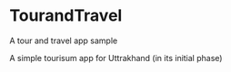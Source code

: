 # TourandTravel
A tour and travel app sample

A simple tourisum app for Uttrakhand (in its initial phase)
